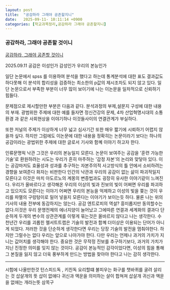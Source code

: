 ```yaml
---
layout: post
title:  "공감하라 그래야 공존할지니"
date:   2025-09-11- 10:11:14 +0900
categories: [학교과목정리,공감하라 그래야 공존할지니]
---
```


### 공감하라, 그래야 공존할 것이니

[공감하라, 그래야 공존할 것이니](https://www.hani.co.kr/arti/culture/book/444053.html)

2025.09.11
공감은 이성인가 감성인가 우리의 본능인가

일단 논문에서 spss 를 이용하여 분석을 했다고 하는데 통계분석에 대한 표도 결과값도 하다못해 이 분석의 합리성을 검증하는 최소한의 p값의 제시조차도 되지 않고 있다. 일단 논문으로서 부족한 부분이 너무 많이 보이기에 나는 이논문을 일차적으로 신뢰하기 힘들다.

문제점으로 제시할만한 부분은 다음과 같다. 분석과정의 부제,설문지 구성에 대한 내용의 부재.
광범위한 주제에 대한 예를 들자면 정신건강의 문제, 4차 산업혁명시대의 소통환경 과 같은 사회현상을 이야기하나 이것들사이의 연결관계갸 부실하다. 

또한 저널의 주제가 이상하게 너무 넓고 심사기간 또한 매우 짧기에 시뢰하기 어렵지 않을까 싶다. 하지만 그럼에도 이논문에 대한 내용을 정확히는 논문이라기 보다는 하나의 공감이라는 광법위한 주제에 대한 글로서 기사와 함꼐 이야기 하고자 한다.

인류문명읙 낙관 그것은 우리의 본능일지 모른다. 
논문이 보여주는 공감을 '훈련 가능한 기술'로 환원하려는 시도는 우리가 흔히 마주하는 '감정 자본'의 논리와 맞닿아 있다. 이는 공감마저도 효율성과 성과를 추구하는 자본주의적 사고방식의 틀 안에서 소비하려는 경향을 보여준다
화자는 비판한다 인간의 낙관과 우리의 공감이 없는 삶이 파괴적일지 모른다고 
이것은 마치 아도르노의 계몽의 변증법과도 굉장히 유사한 이야기같이 느껴진다.
우리가 올바르다고 생각해온 우리의 이상의 빛과 진보의 빛이 어쩌면 우리를 파괴하고 있으지도 모른다는 이야기 어쩌면 우리의 본능을 억제하고 이성의 빛을 쫒는 것이 우리를 파멸의 구렁텅이로 밀어 넣을지 모른다는 이야기가 보이는듯 하다.
물론 나는 위의 기사의 내용 전부에 동감하지는 않는다. 공감 엔트로피의 역설?
흥미롭지만 동의할수는 없다.이것은 우리 문명전체의 에너지양이 늘어났고 그에따른 연결과 세계화의 결과다 단순하게 두개의 변수의 상관관계를 이렇게 묶는것은 올바르지 않다고 나는 생각한다.
수천년간 우리를 괴롭힌 멜서트트랩은 기술의 발전과 함꼐 더이상은 이용되는 단어가 아니게 되었다.
저러한 것을 단순하게 생각한다면 우리는 당장 기술의 발전을 멈춰야한다.
하지만 그럴수는 없다 우리는 앞으로 나아가야 한다.  다만 우리는 언제나 과거의 가치가 지니는 값어치를 생각해야 한다.
중요한 것은 무작정 진보를 추구하기보다, 과거의 가치가 지닌 진정한 의미를 잊지 않는 것이다.
공감이 본능적인 감각이었다면, 이성의 힘을 통해 그 본질을 잃지 않고 더욱 풍부하게 만드는 방법을 찾아야 한다고 나는 감히 생각한다.


---

시험에 나올만한것 
턴스피드독 , 키친독 요리할떄 불피우는 화구를 챗바퀴를 굴려 살리는 것
삽살개의 뜻 삽이 없애다 귀신과 액운을 의미하는 살이 합쳐져 삽살개 귀신과 액운을 없애는 개라는뜻
삼목구 